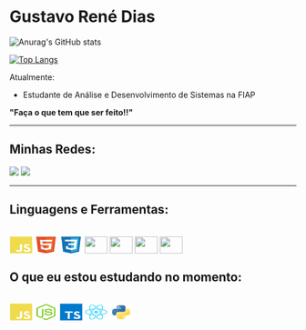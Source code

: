 # Gustavo René Dias

![Anurag's GitHub stats](https://github-readme-stats.vercel.app/api?username=gustavorenedev&show_icons=true&theme=dark)

[![Top Langs](https://github-readme-stats.vercel.app/api/top-langs/?username=gustavorenedev&layout=compact&theme=dark)](https://github.com/anuraghazra/github-readme-stats)

Atualmente:

* Estudante de Análise e Desenvolvimento de Sistemas na FIAP

**"Faça o que tem que ser feito!!"**

---

## Minhas Redes:

<div> 
  <a href = "mailto:renegustavo42@gmail.com"><img src="https://img.shields.io/badge/-Gmail-%23333?style=for-the-badge&logo=gmail&logoColor=dark" target="_blank"></a>
  <a href="https://www.linkedin.com/in/gustavo-rene-dias/" target="_blank"><img src="https://img.shields.io/badge/-LinkedIn-%230077B5?style=for-the-badge&logo=linkedin&logoColor=dark" target="_blank"></a>
</div>

---

## Linguagens e Ferramentas:

<!-- <code><img height="48" src=""></code> -->

<div style="display: inline_block"><br>
  <img align="center" height="30" width="40" src="https://raw.githubusercontent.com/devicons/devicon/master/icons/javascript/javascript-plain.svg">
  <img align="center" height="30" width="40" src="https://raw.githubusercontent.com/devicons/devicon/master/icons/html5/html5-original.svg">
  <img align="center" height="30" width="40" src="https://raw.githubusercontent.com/devicons/devicon/master/icons/css3/css3-original.svg">
  <img align="center" height="30" width="40" src="https://cdn.jsdelivr.net/gh/devicons/devicon/icons/docker/docker-original.svg" />
  <img align="center" height="30" width="40" src="https://cdn.jsdelivr.net/gh/devicons/devicon/icons/java/java-original.svg" />
  <img align="center" height="30" width="40" src="https://cdn.jsdelivr.net/gh/devicons/devicon/icons/linux/linux-original.svg" />
  <img align="center" height="30" width="40" src="https://cdn.jsdelivr.net/gh/devicons/devicon/icons/mysql/mysql-original.svg" />
</div>

## O que eu estou estudando no momento:

<div style="display: inline_block"><br>
  <img align="center" height="30" width="40" src="https://raw.githubusercontent.com/devicons/devicon/master/icons/javascript/javascript-plain.svg">
  <img align="center" height="30" width="40" src="https://raw.githubusercontent.com/devicons/devicon/master/icons/nodejs/nodejs-plain.svg">
  <img align="center" height="30" width="40" src="https://raw.githubusercontent.com/devicons/devicon/master/icons/typescript/typescript-plain.svg">
  <img align="center" height="30" width="40" src="https://raw.githubusercontent.com/devicons/devicon/master/icons/react/react-original.svg">
  <img align="center" height="30" width="40" src="https://raw.githubusercontent.com/devicons/devicon/master/icons/python/python-original.svg">
</div>

